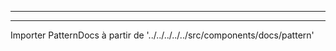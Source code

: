 - - -
- - -

Importer PatternDocs à partir de '../../../../../src/components/docs/pattern'

<PatternDocs pattern='jaeger' />
